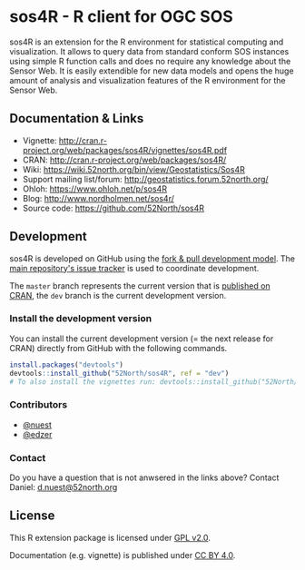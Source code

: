 # sos4R - R client for OGC SOS

sos4R is an extension for the R environment for statistical computing and visualization. It allows to query data from standard conform SOS instances using simple R function calls and does no require any knowledge about the Sensor Web. It is easily extendible for new data models and opens the huge amount of analysis and visualization features of the R environment for the Sensor Web.


## Documentation & Links

* Vignette: http://cran.r-project.org/web/packages/sos4R/vignettes/sos4R.pdf
* CRAN: http://cran.r-project.org/web/packages/sos4R/
* Wiki: https://wiki.52north.org/bin/view/Geostatistics/Sos4R
* Support mailing list/forum: http://geostatistics.forum.52north.org/
* Ohloh: https://www.ohloh.net/p/sos4R
* Blog: http://www.nordholmen.net/sos4r/
* Source code: https://github.com/52North/sos4R

## Development

sos4R is developed on GitHub using the [fork & pull development model](https://help.github.com/articles/using-pull-requests/#fork--pull). The [main repository's issue tracker](https://github.com/52North/sos4R/issues) is used to coordinate development.

The `master` branch represents the current version that is [published on CRAN](http://cran.r-project.org/package=sos4R), the `dev` branch is the current development version.

### Install the development version

You can install the current development version (= the next release for CRAN) directly from GitHub with the following commands.
```r
install.packages("devtools")
devtools::install_github("52North/sos4R", ref = "dev")
# To also install the vignettes run: devtools::install_github("52North/sos4R", build_vignettes = TRUE)
```

### Contributors

* [@nuest](https://github.com/nuest)
* [@edzer](https://github.com/edzer)

### Contact

Do you have a question that is not anwsered in the links above? Contact Daniel: d.nuest@52north.org

## License

This R extension package is licensed under [GPL v2.0](https://tldrlegal.com/license/gnu-general-public-license-v2).

Documentation (e.g. vignette) is published under [CC BY 4.0](http://creativecommons.org/licenses/by/4.0/).
